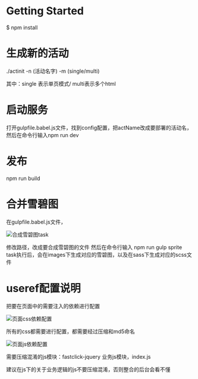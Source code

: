 # Getting Started

$ npm install 

# 生成新的活动

./actinit -n (活动名字) -m (single/multi)

其中：single 表示单页模式/ multi表示多个html
# 启动服务

打开gulpfile.babel.js文件，找到config配置，把actName改成要部署的活动名，然后在命令行输入npm run dev

# 发布

npm run build


# 合并雪碧图

在gulpfile.babel.js文件，

![合成雪碧图task](https://git.oschina.net/uploads/images/2017/0720/171427_323db51b_57092.png "屏幕截图.png")

修改路径，改成要合成雪碧图的文件
然后在命令行输入 npm run gulp sprite
task执行后，会在images下生成对应的雪碧图，以及在sass下生成对应的scss文件

# useref配置说明

把要在页面中的需要注入的依赖进行配置

![页面css依赖配置](https://git.oschina.net/uploads/images/2017/0721/171641_cc5cdae4_57092.png "屏幕截图.png")

所有的css都需要进行配置，都需要经过压缩和md5命名

![页面js依赖配置](https://git.oschina.net/uploads/images/2017/0721/171826_2da1204d_57092.png "屏幕截图.png")

需要压缩混淆的js模块：fastclick-jquery
业务js模块，index.js

建议在js下的关于业务逻辑的js不要压缩混淆，否则整合的后台会看不懂
